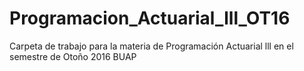 # Programacion_Actuarial_lll_OT16
Carpeta de trabajo para la materia de Programación Actuarial lll en el semestre de Otoño 2016 BUAP
